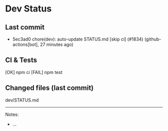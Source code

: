 # Dev Status

## Last commit
- 5ec3ad0 chore(dev): auto-update STATUS.md [skip ci] (#1834) (github-actions[bot], 27 minutes ago)
## CI & Tests
[OK] npm ci
[FAIL] npm test

## Changed files (last commit)
dev/STATUS.md

---
Notes:
- ...
